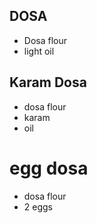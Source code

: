 DOSA
---
* Dosa flour
* light oil

Karam Dosa
---
* dosa flour
* karam
* oil

# egg dosa

* dosa flour
* 2 eggs